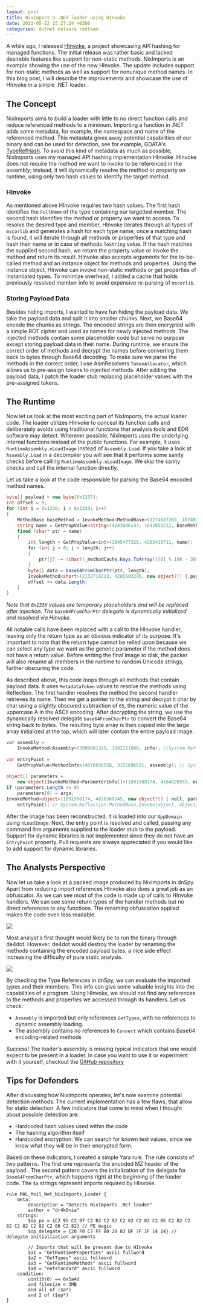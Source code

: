 ```yaml
---
layout: post
title: NixImpors a .NET loader using HInvoke
date: 2023-05-22 15:27:24 +0200
categories: dotnet malware redteam
---
```


A while ago, I released [HInvoke](https://dr4k0nia.github.io/posts/HInvoke-and-avoiding-PInvoke/), a project showcasing API hashing for managed functions. The initial release was rather basic and lacked desirable features like support for non-static methods. NixImports is an example showing the use of the new HInvoke. The update includes support for non-static methods as well as support for nonunique method names. In this blog post, I will describe the improvements and showcase the use of HInvoke in a simple .NET loader.

## The Concept 

NixImports aims to build a loader with little to no direct function calls and reduce referenced methods to a minimum. Importing a function in .NET adds some metadata, for example, the namespace and name of the referenced method. This metadata gives away potential capabilities of our binary and can be used for detection, see for example, GDATA's [TypeRefHash](https://www.gdatasoftware.com/blog/2020/06/36164-introducing-the-typerefhash-trh). To avoid this kind of metadata as much as possible, NixImports uses my managed API hashing implementation HInvoke. HInvoke does not require the method we want to invoke to be referenced in the assembly; instead, it will dynamically resolve the method or property on runtime, using only two hash values to identify the target method.

### HInvoke

As mentioned above HInvoke requires two hash values. The first hash identifies the `FullName` of the type containing our targetted member. The second hash identifies the method or property we want to access. To resolve the desired type and member, HInvoke iterates through all types of `mscorlib` and generates a hash for each type name; once a matching hash is found, it will iterate through all methods or properties of that type and hash their name or in case of methods `ToString` value. If the hash matches the supplied second hash, we return the property value or invoke the method and return its result. HInvoke also accepts arguments for the to-be-called method and an instance object for methods and properties. Using the instance object, HInvoke can invoke non-static methods or get properties of instantiated types. To minimize overhead, I added a cache that holds previously resolved member info to avoid expensive re-parsing of `mscorlib`.

### Storing Payload Data

Besides hiding imports, I wanted to have fun hiding the payload data. We take the payload data and split it into smaller chunks. Next, we Base64 encode the chunks as strings. The encoded strings are then encrypted with a simple ROT cipher and used as names for newly injected methods. The injected methods contain some placeholder code but serve no purpose except storing payload data in their name. During runtime, we ensure the correct order of methods and decrypt the names before converting them back to bytes through Base64 decoding. To make sure we parse the methods in the correct order, I use AsmResolvers `TokenAllocator`, which allows us to pre-assign tokens to injected methods. After adding the payload data, I patch the loader stub replacing placeholder values with the pre-assigned tokens.


## The Runtime

Now let us look at the most exciting part of NixImports, the actual loader code. The loader utilizes HInvoke to conceal its function calls and deliberately avoids using traditional functions that analysis tools and EDR software may detect. Wherever possible, NixImports uses the underlying internal functions instead of the public functions. For example, it uses `RuntimeAssembly.nLoadImage` instead of `Assembly.Load`. If you take a look at `Assembly.Load` in a decompiler you will see that it performs some sanity checks before calling `RuntimeAssembly.nLoadImage`. We skip the sanity checks and call the internal function directly. 

Let us take a look at the code responsible for parsing the Base64 encoded method names.
```csharp
byte[] payload = new byte[0x1337];  
int offset = 0;  
for (int i = 0x1338; i < 0x1339; i++)  
{  
    MethodBase baseMethod = InvokeMethod<MethodBase>(1274687369, 1074927592, new object?[] { i }, module); 
    string name = GetPropValue<string>(4243846143, 1642051212, baseMethod); 
    fixed (char* ptr = name)  
    {        
	    int length = GetPropValue<int>(1845477325, 4202415711, name);
        for (int j = 0; j < length; j++)  
        {            
	        ptr[j] -= (char)(_methodCache.Keys.ToArray()[0] % 100 - 30);  
        }  
        byte[] data = base64FromCharPtr(ptr, length);  
        InvokeMethod<short>(2132718223, 4285503295, new object?[] { payload, offset }, data);
        offset += data.Length;  
    }
}
```
*Note that `0x133X` values are temporary placeholders and will be replaced after injection. The `base64FromCharPtr` delegate is dynamically initialized and resolved via HInvoke.*

All notable calls have been replaced with a call to the HInvoke handler, leaving only the return type as an obvious indicator of its purpose. It's important to note that the return type cannot be relied upon because we can select any type we want as the generic parameter if the method does not have a return value. Before writing the final image to disk, the packer will also rename all members in the runtime to random Unicode strings, further obscuring the code.

As described above, this code loops through all methods that contain payload data. It uses `MetadataToken` values to resolve the methods using Reflection. The first handler resolves the method the second handler retrieves its name. Then we get a pointer to the string and decrypt it char by char using a slightly obscured subtraction of `65`, the numeric value of the uppercase A in the ASCII encoding. After decrypting the string, we use the dynamically resolved delegate `base64FromCharPtr` to convert the Base64 string back to bytes. The resulting byte array is then copied into the large array initialized at the top, which will later contain the entire payload image.

```csharp
var assembly =  
    InvokeMethod<Assembly>(3909091325, 1082111880, info); //System.Reflection.RuntimeAssembly.nLoadImage  
  
var entryPoint =  
    GetPropValue<MethodInfo>(4078926558, 3155696631, assembly); // System.Reflection.Runtime.EntryPoint  
  
object[] parameters =  
    new object[InvokeMethod<ParameterInfo[]>(1891508174, 4164820959, null, entryPoint).Length];  
if (parameters.Length != 0)  
    parameters[0] = args;  
InvokeMethod<object>(1891508174, 4026509245, new object?[] { null, parameters },  
    entryPoint); // System.Reflection.MethodBase.Invoke(object, object[])
```

After the image has been reconstructed, it is loaded into our `AppDomain` using `nLoadImage`. Next, the entry point is resolved and called, passing any command line arguments supplied to the loader stub to the payload. Support for dynamic libraries is not implemented since they do not have an `EntryPoint` property. Pull requests are always appreciated if you would like to add support for dynamic libraries.

## The Analysts Perspective

Now let us take a look at a packed image produced by NixImports in dnSpy. Apart from reducing import references HInvoke also does a great job as an obfuscator. As we can see most of the code is made up of calls to HInvoke handlers. We can see some return types of the handler methods but no direct references to any functions. The renaming obfuscation applied makes the code even less readable.

![](/images/niximports/nix_loader_dnSpy.png)

Most analyst's first thought would likely be to run the binary through de4dot. However, de4dot would destroy the loader by renaming the methods containing the encoded payload bytes, a nice side effect increasing the difficulty of pure static analysis.

![](/images/niximports/nix_references.png)

By checking the Type References in dnSpy, we can evaluate the imported types and their members. This info can give some valuable insights into the capabilities of a program. Using HInvoke, we should not find any references to the methods and properties we accessed through its handlers. Let us check:

-  `Assembly` is imported but only references `GetTypes`, with no references to dynamic assembly loading.
- The assembly contains no references to `Convert` which contains Base64 encoding-related methods

Success! The loader's assembly is missing typical indicators that one would expect to be present in a loader. In case you want to use it or experiment with it yourself, checkout the [GitHub repository](https://github.com/dr4k0nia/NixImports)

## Tips for Defenders

After discussing how NixImports operates, let's now examine potential detection methods. The current implementation has a few flaws, that allow for static detection. A few indicators that come to mind when I thought about possible detection are:

- Hardcoded hash values used within the code
- The hashing algorithm itself
- Hardcoded encryption: We can search for known text values, since we know what they will be in their encrypted form.

Based on these indicators, I created a simple Yara rule. The rule consists of two patterns. The first one represents the encoded MZ header of the payload . The second pattern covers the initialization of the delegate for `Base64FromCharPtr`, which happens right at the beginning of the loader code. The `$a` strings represent imports required by HInvoke.

```text
rule MAL_Msil_Net_NixImports_Loader {
	meta:
		description = "Detects NixImports .NET loader"
		author = "dr4k0nia"
	strings:
		$op_pe = {C2 95 C2 97 C2 B2 C2 92 C2 82 C2 82 C2 8E C2 82 C2 82 C2 82 C2 82 C2 86 C2 82} // PE magic
		$op_delegate = {20 F0 C7 FF 80 20 83 BF 7F 1F 14 14} // delegate initialization arguments
		
		// Imports that will be present due to HInvoke
		$a1 = "GetRuntimeProperties" ascii fullword
		$a2 = "GetTypes" ascii fullword
		$a3 = "GetRuntimeMethods" ascii fullword
        $a4 = "netstandard" ascii fullword
    condition:
        uint16(0) == 0x5a4d
		and filesize < 3MB
		and all of ($a*)
		and 2 of ($op*)
}
```
